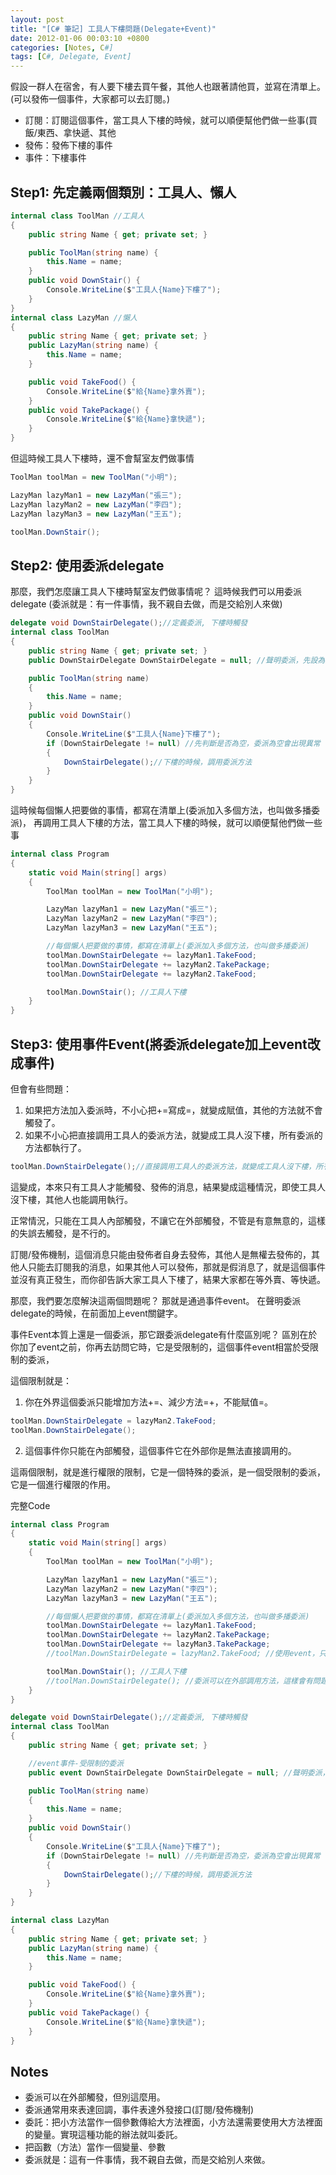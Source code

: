 ```yaml
---
layout: post
title: "[C# 筆記] 工具人下樓問題(Delegate+Event)"
date: 2012-01-06 00:03:10 +0800
categories: [Notes, C#]
tags: [C#, Delegate, Event]
---
```


假設一群人在宿舍，有人要下樓去買午餐，其他人也跟著請他買，並寫在清單上。
(可以發佈一個事件，大家都可以去訂閱。)

- 訂閱：訂閱這個事件，當工具人下樓的時候，就可以順便幫他們做一些事(買飯/東西、拿快遞、其他
- 發佈：發佈下樓的事件
- 事件：下樓事件

## Step1: 先定義兩個類別：工具人、懶人
```c#
internal class ToolMan //工具人
{
    public string Name { get; private set; }

    public ToolMan(string name) {
        this.Name = name;
    }
    public void DownStair() {
        Console.WriteLine($"工具人{Name}下樓了");
    }
}
internal class LazyMan //懶人
{
    public string Name { get; private set; }
    public LazyMan(string name) {
        this.Name = name;
    }

    public void TakeFood() {
        Console.WriteLine($"給{Name}拿外賣");
    }
    public void TakePackage() {
        Console.WriteLine($"給{Name}拿快遞");
    }
}
```
但這時候工具人下樓時，還不會幫室友們做事情
```c#
ToolMan toolMan = new ToolMan("小明");

LazyMan lazyMan1 = new LazyMan("張三");
LazyMan lazyMan2 = new LazyMan("李四");
LazyMan lazyMan3 = new LazyMan("王五");

toolMan.DownStair();
```
## Step2: 使用委派delegate
那麼，我們怎麼讓工具人下樓時幫室友們做事情呢？
這時候我們可以用委派delegate
(委派就是：有一件事情，我不親自去做，而是交給別人來做)

```c#
delegate void DownStairDelegate();//定義委派, 下樓時觸發
internal class ToolMan
{
    public string Name { get; private set; }
    public DownStairDelegate DownStairDelegate = null; //聲明委派，先設為空

    public ToolMan(string name)
    {
        this.Name = name;
    }
    public void DownStair()
    {
        Console.WriteLine($"工具人{Name}下樓了");
        if (DownStairDelegate != null) //先判斷是否為空，委派為空會出現異常
        {
            DownStairDelegate();//下樓的時候，調用委派方法
        }
    }
}
```
這時候每個懶人把要做的事情，都寫在清單上(委派加入多個方法，也叫做多播委派)，
再調用工具人下樓的方法，當工具人下樓的時候，就可以順便幫他們做一些事
```c#
internal class Program
{
    static void Main(string[] args)
    {
        ToolMan toolMan = new ToolMan("小明");

        LazyMan lazyMan1 = new LazyMan("張三");
        LazyMan lazyMan2 = new LazyMan("李四");
        LazyMan lazyMan3 = new LazyMan("王五");

        //每個懶人把要做的事情，都寫在清單上(委派加入多個方法，也叫做多播委派)
        toolMan.DownStairDelegate += lazyMan1.TakeFood;
        toolMan.DownStairDelegate += lazyMan2.TakePackage;
        toolMan.DownStairDelegate += lazyMan2.TakeFood;

        toolMan.DownStair(); //工具人下樓
    }
}
```
## Step3: 使用事件Event(將委派delegate加上event改成事件)
但會有些問題：
1. 如果把方法加入委派時，不小心把+=寫成=，就變成賦值，其他的方法就不會觸發了。
2. 如果不小心把直接調用工具人的委派方法，就變成工具人沒下樓，所有委派的方法都執行了。

```c#
toolMan.DownStairDelegate();//直接調用工具人的委派方法，就變成工具人沒下樓，所有委派的方法都執行了。
```
這變成，本來只有工具人才能觸發、發佈的消息，結果變成這種情況，即使工具人沒下樓，其他人也能調用執行。

正常情況，只能在工具人內部觸發，不讓它在外部觸發，不管是有意無意的，這樣的失誤去觸發，是不行的。

訂閱/發佈機制，這個消息只能由發佈者自身去發佈，其他人是無權去發佈的，其他人只能去訂閱我的消息，如果其他人可以發佈，那就是假消息了，就是這個事件並沒有真正發生，而你卻告訴大家工具人下樓了，結果大家都在等外賣、等快遞。

那麼，我們要怎麼解決這兩個問題呢？
那就是通過事件event。 在聲明委派delegate的時候，在前面加上event關鍵字。

事件Event本質上還是一個委派，那它跟委派delegate有什麼區別呢？
區別在於你加了event之前，你再去訪問它時，它是受限制的，這個事件event相當於受限制的委派，

這個限制就是：
1. 你在外界這個委派只能增加方法+=、減少方法=+，不能賦值=。
```c#
toolMan.DownStairDelegate = lazyMan2.TakeFood;
toolMan.DownStairDelegate();
```
2. 這個事件你只能在內部觸發，這個事件它在外部你是無法直接調用的。

這兩個限制，就是進行權限的限制，它是一個特殊的委派，是一個受限制的委派，它是一個進行權限的作用。

完整Code
```c#
internal class Program
{
    static void Main(string[] args)
    {
        ToolMan toolMan = new ToolMan("小明");

        LazyMan lazyMan1 = new LazyMan("張三");
        LazyMan lazyMan2 = new LazyMan("李四");
        LazyMan lazyMan3 = new LazyMan("王五");

        //每個懶人把要做的事情，都寫在清單上(委派加入多個方法，也叫做多播委派)
        toolMan.DownStairDelegate += lazyMan1.TakeFood;
        toolMan.DownStairDelegate += lazyMan2.TakePackage;
        toolMan.DownStairDelegate += lazyMan3.TakePackage;
        //toolMan.DownStairDelegate = lazyMan2.TakeFood; //使用event，只能+=或-=，不能賦值=

        toolMan.DownStair(); //工具人下樓
        //toolMan.DownStairDelegate(); //委派可以在外部調用方法，這樣會有問題的，所以要改成event, 讓它只能在工具人內部調用
    }
}
```
```c#
delegate void DownStairDelegate();//定義委派, 下樓時觸發
internal class ToolMan
{
    public string Name { get; private set; }

    //event事件-受限制的委派
    public event DownStairDelegate DownStairDelegate = null; //聲明委派，先設為空

    public ToolMan(string name)
    {
        this.Name = name;
    }
    public void DownStair()
    {
        Console.WriteLine($"工具人{Name}下樓了");
        if (DownStairDelegate != null) //先判斷是否為空，委派為空會出現異常
        {
            DownStairDelegate();//下樓的時候，調用委派方法
        }
    }
}
```
```c#
internal class LazyMan
{
    public string Name { get; private set; }
    public LazyMan(string name) {
        this.Name = name;
    }

    public void TakeFood() {
        Console.WriteLine($"給{Name}拿外賣");
    }
    public void TakePackage() {
        Console.WriteLine($"給{Name}拿快遞");
    }
}
```
## Notes
- 委派可以在外部觸發，但別這麼用。   
- 委派通常用來表達回調，事件表達外發接口(訂閱/發佈機制)  
- 委託：把小方法當作一個參數傳給大方法裡面，小方法還需要使用大方法裡面的變量。實現這種功能的辦法就叫委託。  
- 把函數（方法）當作一個變量、參數   
- 委派就是：這有一件事情，我不親自去做，而是交給別人來做。   
